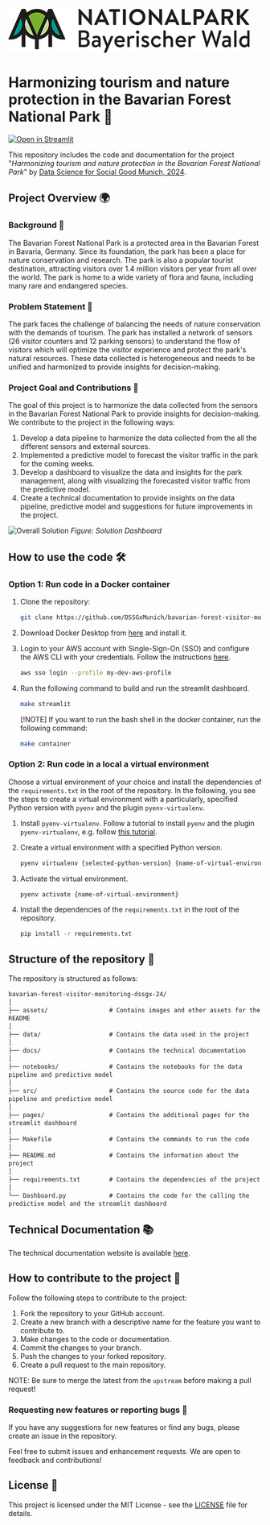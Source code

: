 ![Bavarian Forest Logo](src/streamlit_app/assets/logo-bavarian-forest-national-park.png)
# Harmonizing tourism and nature protection in the Bavarian Forest National Park 🌲 

[![Open in Streamlit](https://static.streamlit.io/badges/streamlit_badge_black_red.svg)](https://nationalpark-bayerischer-wald.streamlit.app/)

This repository includes the code and documentation for the project "*Harmonizing tourism and nature protection in the Bavarian Forest National Park*" by [Data Science for Social Good Munich, 2024](https://sites.google.com/view/dssgx-munich-2023/startseite).

## Project Overview 🌍 

### Background 📜

The Bavarian Forest National Park is a protected area in the Bavarian Forest in Bavaria, Germany. Since its foundation, the park has been a place for nature conservation and research. The park is also a popular tourist destination, attracting visitors over 1.4 million visitors per year from all over the world. The park is home to a wide variety of flora and fauna, including many rare and endangered species.

### Problem Statement 🎯

The park faces the challenge of balancing the needs of nature conservation with the demands of tourism. The park has installed a network of sensors (26 visitor counters and 12 parking sensors) to understand the flow of visitors which will optimize the visitor experience and protect the park's natural resources. These data collected is heterogeneous and needs to be unified and harmonized to provide insights for decision-making.

### Project Goal and Contributions 🚀

The goal of this project is to harmonize the data collected from the sensors in the Bavarian Forest National Park to provide insights for decision-making. 
We contribute to the project in the following ways:
1. Develop a data pipeline to harmonize the data collected from the all the different sensors and external sources.
2. Implemented a predictive model to forecast the visitor traffic in the park for the coming weeks.
3. Develop a dashboard to visualize the data and insights for the park management, along with visualizing the forecasted visitor traffic from the predictive model.
4. Create a technical documentation to provide insights on the data pipeline, predictive model and suggestions for future improvements in the project.

![Overall Solution](docs/asset/overall-dashboard.gif)
_Figure: Solution Dashboard_

## How to use the code 🛠️

### Option 1: Run code in a Docker container

1. Clone the repository:
   ```bash
   git clone https://github.com/DSSGxMunich/bavarian-forest-visitor-monitoring-dssgx-24.git
    ```
2. Download Docker Desktop from [here](https://www.docker.com/products/docker-desktop/) and install it.

3. Login to your AWS account with Single-Sign-On (SSO) and configure the AWS CLI with your credentials. Follow the instructions [here](https://docs.aws.amazon.com/cli/latest/userguide/cli-configure-sso.html).
    ```bash
    aws sso login --profile my-dev-aws-profile
    ```

3. Run the following command to build and run the streamlit dashboard.
   ```bash
   make streamlit
   ```
    [!NOTE]  If you want to run the bash shell in the docker container, run the following command:
    ```bash
    make container
    ```


### Option 2: Run code in a local a virtual environment

Choose a virtual environment of your choice and install the dependencies of the `requirements.txt` in the root of the repository. In the following, you see the steps to create a virtual environment with a particularly, specified Python version with `pyenv` and the plugin `pyenv-virtualenv`.

1.  Install `pyenv-virtualenv`. Follow a tutorial to install `pyenv` and the plugin `pyenv-virtualenv`, e.g. follow [this tutorial](https://medium.com/@adocquin/mastering-python-virtual-environments-with-pyenv-and-pyenv-virtualenv-c4e017c0b173).

2. Create a virtual environment with a specified Python version.
    ```bash
    pyenv virtualenv {selected-python-version} {name-of-virtual-environment}
    ```
3. Activate the virtual environment.
    ```bash
    pyenv activate {name-of-virtual-environment}
    ```
4. Install the dependencies of the `requirements.txt` in the root of the repository.
    ```bash
    pip install -r requirements.txt
    ```
## Structure of the repository 📁

The repository is structured as follows:

```
bavarian-forest-visitor-monitoring-dssgx-24/
│
├── assets/                 # Contains images and other assets for the README
│
├── data/                   # Contains the data used in the project
│
├── docs/                   # Contains the technical documentation
│
├── notebooks/              # Contains the notebooks for the data pipeline and predictive model
│
├── src/                    # Contains the source code for the data pipeline and predictive model
│
├── pages/                  # Contains the additional pages for the streamlit dashboard
│
├── Makefile                # Contains the commands to run the code
│
├── README.md               # Contains the information about the project
│
├── requirements.txt        # Contains the dependencies of the project
│
└── Dashboard.py            # Contains the code for the calling the predictive model and the streamlit dashboard
```

## Technical Documentation 📚

The technical documentation website is available [here](https://dssgxmunich.github.io/bavarian-forest-visitor-monitoring-dssgx-24/). 

## How to contribute to the project 🤝

Follow the following steps to contribute to the project:

1. Fork the repository to your GitHub account.
2. Create a new branch with a descriptive name for the feature you want to contribute to.
3. Make changes to the code or documentation.
4. Commit the changes to your branch.
5. Push the changes to your forked repository.
6. Create a pull request to the main repository.

NOTE: Be sure to merge the latest from the `upstream` before making a pull request!

### Requesting new features or reporting bugs 🐞

If you have any suggestions for new features or find any bugs, please create an issue in the repository.

Feel free to submit issues and enhancement requests. We are open to feedback and contributions!

## License 📝

This project is licensed under the MIT License - see the [LICENSE](LICENSE) file for details.


